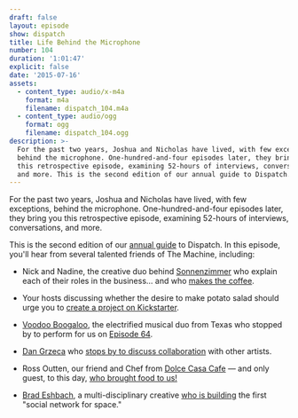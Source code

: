 ```yaml
---
draft: false
layout: episode
show: dispatch
title: Life Behind the Microphone
number: 104
duration: '1:01:47'
explicit: false
date: '2015-07-16'
assets:
  - content_type: audio/x-m4a
    format: m4a
    filename: dispatch_104.m4a
  - content_type: audio/ogg
    format: ogg
    filename: dispatch_104.ogg
description: >-
  For the past two years, Joshua and Nicholas have lived, with few exceptions,
  behind the microphone. One-hundred-and-four episodes later, they bring you
  this retrospective episode, examining 52-hours of interviews, conversations,
  and more. This is the second edition of our annual guide to Dispatch.
---
```

For the past two years, Joshua and Nicholas have lived, with few exceptions, behind the microphone. One-hundred-and-four episodes later, they bring you this retrospective episode, examining 52-hours of interviews, conversations, and more.

This is the second edition of our [annual guide](http://machine.fm/dispatch/52) to Dispatch. In this episode, you'll hear from several talented friends of The Machine, including:

* Nick and Nadine, the creative duo behind [Sonnenzimmer](http://sonnenzimmer.com) who explain each of their roles in the business... and who [makes the coffee](https://machine.fm/dispatch/78).

* Your hosts discussing whether the desire to make potato salad should urge you to [create a project on Kickstarter](https://machine.fm/dispatch/53).

* [Voodoo Boogaloo](https://www.facebook.com/fillingupyourcup), the electrified musical duo from Texas who stopped by to perform for us on [Episode 64](https://machine.fm/dispatch/64).

* [Dan Grzeca](http://groundup.bigcartel.com) who [stops by to discuss collaboration](https://machine.fm/dispatch/72) with other artists.

* Ross Outten, our friend and Chef from [Dolce Casa Cafe](http://dolcecasacafe.com) &mdash; and only guest, to this day, [who brought food to us!](https://machine.fm/dispatch/59)

* [Brad Eshbach](http://bradeshbach.com), a multi-disciplinary creative [who is building](https://machine.fm/dispatch/61) the first "social network for space."